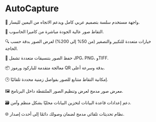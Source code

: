 # AutoCapture



🎨 واجهة مستخدم سلسة بتصميم عربي كامل ويدعم الاتجاه من اليمين لليسار.

📸 التقاط صور عالية الجودة مباشرة من كاميرا الحاسوب.

🔍 خيارات متعددة للتكبير والتصغير (من 50% إلى 200%) لعرض الصور بدقة حسب الحاجة.

💾 حفظ الصور بتنسيقات متعددة تشمل JPG، PNG، وTIFF.

📦 معالجة متقدمة للباركود ورموز QR بدقة وسرعة أعلى.

🕒 إمكانية التقاط متتابع للصور بفواصل زمنية محددة تلقائيًا.

🖼️ معرض صور مدمج لعرض وتنظيم الصور الملتقطة داخل البرنامج.

🗃️ دعم إعدادات قاعدة البيانات لتخزين البيانات محليًا بشكل منظم وآمن.

🌐 نظام تحديثات تلقائي مدمج لضمان وصولك دائمًا إلى أحدث إصدار.

